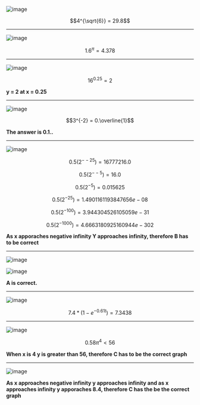 ![image](https://github.com/user-attachments/assets/e33d1159-18f0-4bcd-b258-3f306b1bef16)

$$4^{\sqrt{6}} = 29.8$$

***

![image](https://github.com/user-attachments/assets/820cdf61-2d53-43d5-9608-d347344214e4)

$$1.6^{\pi} = 4.378$$

***

![image](https://github.com/user-attachments/assets/9b2e6eff-82fe-4a76-8a74-f397b6569f59)

$$16^{0.25} = 2$$


**y = 2 at x = 0.25**

***

![image](https://github.com/user-attachments/assets/cf2d2f76-b89c-4941-9ddb-2638ce4d63a1)

$$3^{-2} = 0.\overline{1}$$

**The answer is 0.1..**

***

![image](https://github.com/user-attachments/assets/b5b3c271-04b0-4706-a7a2-25fcb9c77db4)


$$0.5\left(2^{--25} \right) = 16777216.0$$

$$0.5\left(2^{--5} \right) = 16.0$$

$$0.5\left(2^{-5} \right) = 0.015625$$

$$0.5\left(2^{-25} \right) = 1.4901161193847656e-08$$

$$0.5\left(2^{-100} \right) = 3.944304526105059e-31$$

$$0.5\left(2^{-1000} \right) = 4.6663180925160944e-302$$

**As x apporaches negative infinity Y approaches infinity, therefore B has to be correct**

***

![image](https://github.com/user-attachments/assets/8d58772a-84b4-4d5b-ad62-7a817f4eb189)


![image](https://github.com/user-attachments/assets/e2e0a1bb-a853-4b5e-aa24-9803e5d0fa68)

**A is correct.**

***

![image](https://github.com/user-attachments/assets/cbb5865b-2f79-41ea-9139-8e0e9f036c86)

$$7.4 * \left( 1 -e^{-0.61t}\right) = 7.3438$$

***

![image](https://github.com/user-attachments/assets/28663410-9ecd-4506-b7e5-12b3bc17693e)

$$0.58\pi^4 < 56$$

**When x is 4 y is greater than 56, therefore C has to be the correct graph**

***

![image](https://github.com/user-attachments/assets/6065d272-c9e9-4138-bdd8-b9396652d36d)


**As x approaches negative infinity y approaches infinity and as x approaches infinity y apporaches 8.4, therefore C has the be the correct graph**
